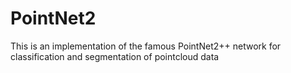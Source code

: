 # PointNet2
This is an implementation of the famous PointNet2++ network for classification and segmentation of pointcloud data
